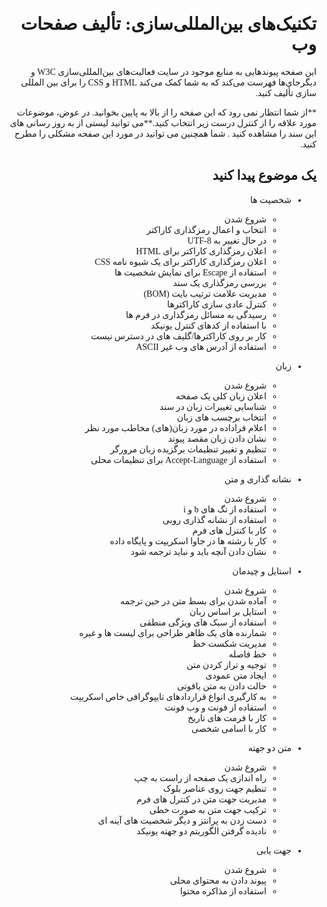 <div dir="rtl" style="font-family: 'Estandard';">

# تکنیک‌های بین‌المللی‌سازی: تألیف صفحات وب

این صفحه پیوندهایی به منابع موجود در سایت فعالیت‌های بین‌المللی‌سازی W3C و دیگرجای‌ها فهرست می‌کند که به شما کمک می‌کند HTML و CSS را برای بین المللی سازی تألیف کنید.

**از شما انتظار نمی رود که این صفحه را از بالا به پایین بخوانید. در عوض، موضوعات مورد علاقه را از کنترل درست زیر انتخاب کنید.**می توانید لیستی از به روز رسانی های این سند را مشاهده کنید . شما همچنین می توانید در مورد این صفحه مشکلی را مطرح کنید.

## یک موضوع پیدا کنید

- شخصیت ها

    - شروع شدن
    - انتخاب و اعمال رمزگذاری کاراکتر
    - در حال تغییر به UTF-8
    - اعلان رمزگذاری کاراکتر برای HTML
    - اعلان رمزگذاری کاراکتر برای یک شیوه نامه CSS
    - استفاده از Escape برای نمایش شخصیت ها
    - بررسی رمزگذاری یک سند
    - مدیریت علامت ترتیب بایت (BOM)
    - کنترل عادی سازی کاراکترها
    - رسیدگی به مسائل رمزگذاری در فرم ها
    - با استفاده از کدهای کنترل یونیکد
    - کار بر روی کاراکترها/گلیف های در دسترس نیست
    - استفاده از آدرس های وب غیر ASCII

- زبان

    - شروع شدن
    - اعلان زبان کلی یک صفحه
    - شناسایی تغییرات زبان در سند
    - انتخاب برچسب های زبان
    - اعلام فراداده در مورد زبان(های) مخاطب مورد نظر
    - نشان دادن زبان مقصد پیوند
    - تنظیم و تغییر تنظیمات برگزیده زبان مرورگر
    - استفاده از Accept-Language برای تنظیمات محلی

- نشانه گذاری و متن

    - شروع شدن
    - استفاده از تگ های b و i
    - استفاده از نشانه گذاری روبی
    - کار با کنترل های فرم
    - کار با رشته ها در جاوا اسکریپت و پایگاه داده
    - نشان دادن آنچه باید و نباید ترجمه شود

- استایل و چیدمان

    - شروع شدن
    - آماده شدن برای بسط متن در حین ترجمه
    - استایل بر اساس زبان
    - استفاده از سبک های ویژگی منطقی
    - شمارنده های یک ظاهر طراحی برای لیست ها و غیره
    - مدیریت شکست خط
    - خط فاصله
    - توجیه و تراز کردن متن
    - ایجاد متن عمودی
    - حالت دادن به متن یاقوتی
    - به کارگیری انواع قراردادهای تایپوگرافی خاص اسکریپت
    - استفاده از فونت و وب فونت
    - کار با فرمت های تاریخ
    - کار با اسامی شخصی

- متن دو جهته

    - شروع شدن
    - راه اندازی یک صفحه از راست به چپ
    - تنظیم جهت روی عناصر بلوک
    - مدیریت جهت متن در کنترل های فرم
    - ترکیب جهت متن به صورت خطی
    - دست زدن به پرانتز و دیگر شخصیت های آینه ای
    - نادیده گرفتن الگوریتم دو جهته یونیکد

- جهت یابی

    - شروع شدن
    - پیوند دادن به محتوای محلی
    - استفاده از مذاکره محتوا

</div>


